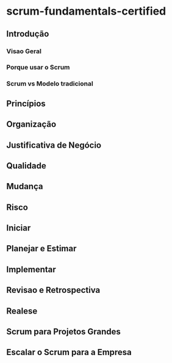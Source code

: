 # scrum-fundamentals-certified

## Introdução 
### Visao Geral
### Porque usar o Scrum
### Scrum vs Modelo tradicional
## Princípios
## Organização
## Justificativa de Negócio
## Qualidade 
## Mudança
## Risco
## Iniciar
## Planejar e Estimar
## Implementar
## Revisao e Retrospectiva
## Realese
## Scrum para Projetos Grandes
## Escalar o Scrum para a Empresa
